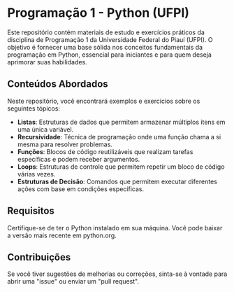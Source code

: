 # Programação 1 - Python (UFPI)

Este repositório contém materiais de estudo e exercícios práticos da disciplina de Programação 1 da Universidade Federal do Piauí (UFPI). O objetivo é fornecer uma base sólida nos conceitos fundamentais da programação em Python, essencial para iniciantes e para quem deseja aprimorar suas habilidades.

## Conteúdos Abordados

Neste repositório, você encontrará exemplos e exercícios sobre os seguintes tópicos:

- **Listas**: Estruturas de dados que permitem armazenar múltiplos itens em uma única variável.
- **Recursividade**: Técnica de programação onde uma função chama a si mesma para resolver problemas.
- **Funções**: Blocos de código reutilizáveis que realizam tarefas específicas e podem receber argumentos.
- **Loops**: Estruturas de controle que permitem repetir um bloco de código várias vezes.
- **Estruturas de Decisão**: Comandos que permitem executar diferentes ações com base em condições específicas.

## Requisitos
Certifique-se de ter o Python instalado em sua máquina. Você pode baixar a versão mais recente em python.org.

## Contribuições
Se você tiver sugestões de melhorias ou correções, sinta-se à vontade para abrir uma "issue" ou enviar um "pull request".
